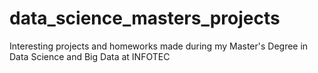 # data_science_masters_projects
Interesting projects and homeworks made during my Master's Degree in Data Science and Big Data at INFOTEC
